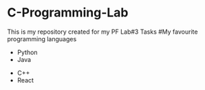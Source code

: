 # C-Programming-Lab
This is my repository created for my PF Lab#3 Tasks
#My favourite programming languages
+ Python
+ Java
- C++
- React
